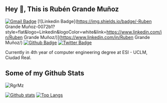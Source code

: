 ## Hey 👋, This is Rubén Grande Muñoz
[![Gmail Badge](https://img.shields.io/badge/-rgmzdev@gmail.com-c14438?style=flat&logo=Gmail&logoColor=white&link=mailto:rgmzdev@gmail.com)](mailto:rgmzdev@gmail.com) 
[![Linkedin Badge](https://img.shields.io/badge/-Ruben Grande Muñoz-0072b1?style=flat&logo=Linkedin&logoColor=white&link=https://www.linkedin.com/in/Ruben Grande Muñoz/)](https://www.linkedin.com/in/Ruben Grande Muñoz/) [![Github Badge](https://img.shields.io/badge/-RgrMz-grey?style=flat&logo=github&logoColor=white&link=https://github.com/RgrMz/)](https://www.github.com/RgrMz/) [![Twitter Badge](https://img.shields.io/badge/-@gm_rub-00acee?style=flat&logo=twitter&logoColor=white&link=https://twitter.com/@gm_rub/)](https://www.twitter.com/@gm_rub/) <p align='left'>Currently in 4th year of computer engineering degree at ESI - UCLM, Ciudad Real.</p>
## Some of my Github Stats
<p align=left> <img src=https://komarev.com/ghpvc/?username=RgrMz alt=RgrMz /> </p>

[![Github stats](https://github-readme-stats.vercel.app/api?username=RgrMz&show_icons=true&include_all_commits=true)](https://github.com/RgrMz/github-readme-stats)
[![Top Langs](https://github-readme-stats.vercel.app/api/top-langs/?username=RgrMz&layout=compact)](https://github.com/RgrMz/github-readme-stats)

